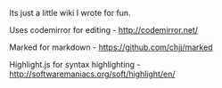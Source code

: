 Its just a little wiki I wrote for fun.

Uses codemirror for editing - http://codemirror.net/

Marked for markdown - https://github.com/chjj/marked

Highlight.js for syntax highlighting - http://softwaremaniacs.org/soft/highlight/en/